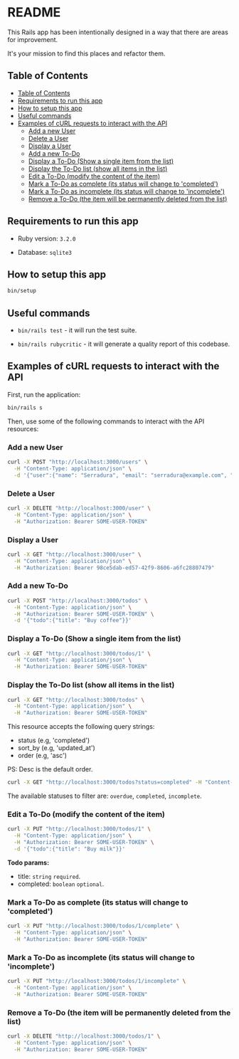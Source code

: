 # README <!-- omit in toc -->

This Rails app has been intentionally designed in a way that there are areas for improvement.

It's your mission to find this places and refactor them.

## Table of Contents
- [Table of Contents](#table-of-contents)
- [Requirements to run this app](#requirements-to-run-this-app)
- [How to setup this app](#how-to-setup-this-app)
- [Useful commands](#useful-commands)
- [Examples of cURL requests to interact with the API](#examples-of-curl-requests-to-interact-with-the-api)
  - [Add a new User](#add-a-new-user)
  - [Delete a User](#delete-a-user)
  - [Display a User](#display-a-user)
  - [Add a new To-Do](#add-a-new-to-do)
  - [Display a To-Do (Show a single item from the list)](#display-a-to-do-show-a-single-item-from-the-list)
  - [Display the To-Do list (show all items in the list)](#display-the-to-do-list-show-all-items-in-the-list)
  - [Edit a To-Do (modify the content of the item)](#edit-a-to-do-modify-the-content-of-the-item)
  - [Mark a To-Do as complete (its status will change to 'completed')](#mark-a-to-do-as-complete-its-status-will-change-to-completed)
  - [Mark a To-Do as incomplete (its status will change to 'incomplete')](#mark-a-to-do-as-incomplete-its-status-will-change-to-incomplete)
  - [Remove a To-Do (the item will be permanently deleted from the list)](#remove-a-to-do-the-item-will-be-permanently-deleted-from-the-list)

## Requirements to run this app

* Ruby version: `3.2.0`

* Database: `sqlite3`

## How to setup this app
```sh
bin/setup
```

## Useful commands

* `bin/rails test` - it will run the test suite.

* `bin/rails rubycritic` - it will generate a quality report of this codebase.

## Examples of cURL requests to interact with the API

First, run the application:

```sh
bin/rails s
```

Then, use some of the following commands to interact with the API resources:

### Add a new User

```sh
curl -X POST "http://localhost:3000/users" \
  -H "Content-Type: application/json" \
  -d '{"user":{"name": "Serradura", "email": "serradura@example.com", "password": "123456", "password_confirmation": "123456"}}'
```

### Delete a User

```sh
curl -X DELETE "http://localhost:3000/user" \
  -H "Content-Type: application/json" \
  -H "Authorization: Bearer SOME-USER-TOKEN"
```

### Display a User

```sh
curl -X GET "http://localhost:3000/user" \
  -H "Content-Type: application/json" \
  -H "Authorization: Bearer 98ce5dab-ed57-42f9-8606-a6fc28807479"
```

### Add a new To-Do

```sh
curl -X POST "http://localhost:3000/todos" \
  -H "Content-Type: application/json" \
  -H "Authorization: Bearer SOME-USER-TOKEN" \
  -d '{"todo":{"title": "Buy coffee"}}'
```

### Display a To-Do (Show a single item from the list)

```sh
curl -X GET "http://localhost:3000/todos/1" \
  -H "Content-Type: application/json" \
  -H "Authorization: Bearer SOME-USER-TOKEN"
```

### Display the To-Do list (show all items in the list)

```sh
curl -X GET "http://localhost:3000/todos" \
  -H "Content-Type: application/json" \
  -H "Authorization: Bearer SOME-USER-TOKEN"
```

This resource accepts the following query strings:
- status (e.g, 'completed')
- sort_by (e.g, 'updated_at')
- order (e.g, 'asc')

PS: Desc is the default order.

```sh
curl -X GET "http://localhost:3000/todos?status=completed" -H "Content-Type: application/json" -H "Authorization: Bearer SOME-USER-TOKEN"
```

The available statuses to filter are: `overdue`, `completed`, `incomplete`.

### Edit a To-Do (modify the content of the item)

```sh
curl -X PUT "http://localhost:3000/todos/1" \
  -H "Content-Type: application/json" \
  -H "Authorization: Bearer SOME-USER-TOKEN" \
  -d '{"todo":{"title": "Buy milk"}}'
```

**Todo params:**
* title: `string` `required`.
* completed: `boolean` `optional`.

### Mark a To-Do as complete (its status will change to 'completed')

```sh
curl -X PUT "http://localhost:3000/todos/1/complete" \
  -H "Content-Type: application/json" \
  -H "Authorization: Bearer SOME-USER-TOKEN"
```

### Mark a To-Do as incomplete (its status will change to 'incomplete')

```sh
curl -X PUT "http://localhost:3000/todos/1/incomplete" \
  -H "Content-Type: application/json" \
  -H "Authorization: Bearer SOME-USER-TOKEN"
```

### Remove a To-Do (the item will be permanently deleted from the list)

```sh
curl -X DELETE "http://localhost:3000/todos/1" \
  -H "Content-Type: application/json" \
  -H "Authorization: Bearer SOME-USER-TOKEN"
```
